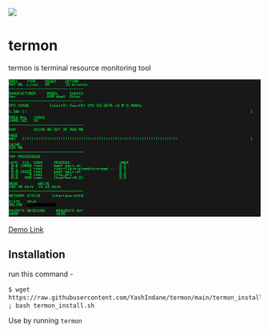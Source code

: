 ![](https://img.shields.io/badge/-BASH-yellowgreen?style=flat&logo=shell)

# termon

termon is terminal resource monitoring tool

![](image.png)

[Demo Link](https://www.linkedin.com/posts/yash-indane-aa6534179_bashshellscripting-shellscripting-bash-activity-6796084108373176320-hxQ1)

## Installation

run this command -

```
$ wget https://raw.githubusercontent.com/YashIndane/termon/main/termon_install.sh ; bash termon_install.sh
```

Use by running `termon`
